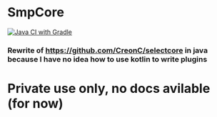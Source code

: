# SmpCore

[![Java CI with Gradle](https://github.com/CreonC/SmpCore/actions/workflows/gradle.yml/badge.svg)](https://github.com/CreonC/SmpCore/actions/workflows/gradle.yml)

### Rewrite of https://github.com/CreonC/selectcore in java because I have no idea how to use kotlin to write plugins

# Private use only, no docs avilable (for now)
